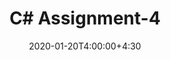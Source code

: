 ---
type: assignment
date: 2020-01-20T4:00:00+4:30
title: C# Assignment-4
pdf: /static_files/assignments/A4.pdf
due: 2020-01-22T23:59:00+3:30
---